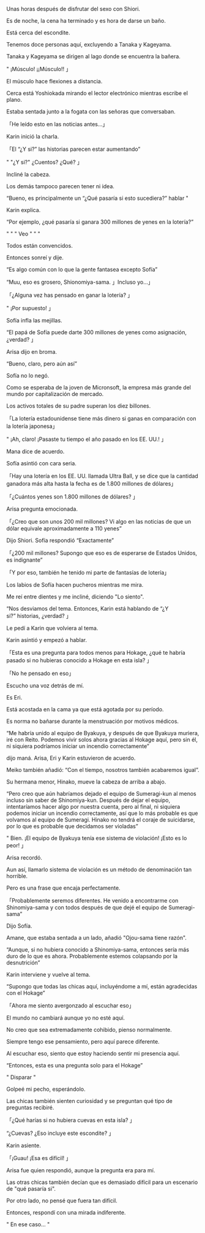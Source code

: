
Unas horas después de disfrutar del sexo con Shiori.

Es de noche, la cena ha terminado y es hora de darse un baño.

Está cerca del escondite.

Tenemos doce personas aquí, excluyendo a Tanaka y Kageyama.

Tanaka y Kageyama se dirigen al lago donde se encuentra la bañera.

" ¡Músculo! ¡¡Músculo!! 」

El músculo hace flexiones a distancia.

Cerca está Yoshiokada mirando el lector electrónico mientras escribe el plano.

Estaba sentada junto a la fogata con las señoras que conversaban.

「He leído esto en las noticias antes...」

Karin inició la charla.

「El “¿Y si?” las historias parecen estar aumentando”

" "¿Y si?" ¿Cuentos? ¿Qué? 」

Incliné la cabeza.

Los demás tampoco parecen tener ni idea.

“Bueno, es principalmente un “¿Qué pasaría si esto sucediera?” hablar "

Karin explica.

“Por ejemplo, ¿qué pasaría si ganara 300 millones de yenes en la lotería?”

" " " Veo " " "

Todos están convencidos.

Entonces sonreí y dije.

“Es algo común con lo que la gente fantasea excepto Sofía”

“Muu, eso es grosero, Shionomiya-sama. 」Incluso yo...」

「¿Alguna vez has pensado en ganar la lotería? 」

" ¡Por supuesto! 」

Sofía infla las mejillas.

“El papá de Sofía puede darte 300 millones de yenes como asignación, ¿verdad? 」

Arisa dijo en broma.

“Bueno, claro, pero aún así”

Sofía no lo negó.

Como se esperaba de la joven de Micronsoft, la empresa más grande del mundo por capitalización de mercado.

Los activos totales de su padre superan los diez billones.

「La lotería estadounidense tiene más dinero si ganas en comparación con la lotería japonesa」

" ¡Ah, claro! ¡Pasaste tu tiempo el año pasado en los EE. UU.! 」

Mana dice de acuerdo.

Sofía asintió con cara seria.

「Hay una lotería en los EE. UU. llamada Ultra Ball, y se dice que la cantidad ganadora más alta hasta la fecha es de 1.800 millones de dólares」

「¿Cuántos yenes son 1.800 millones de dólares? 」

Arisa pregunta emocionada.

「¿Creo que son unos 200 mil millones? Vi algo en las noticias de que un dólar equivale aproximadamente a 110 yenes”

Dijo Shiori. Sofía respondió “Exactamente”

「¿200 mil millones? Supongo que eso es de esperarse de Estados Unidos, es indignante”

「Y por eso, también he tenido mi parte de fantasías de lotería」

Los labios de Sofía hacen pucheros mientras me mira.

Me reí entre dientes y me incliné, diciendo "Lo siento".

“Nos desviamos del tema. Entonces, Karin está hablando de “¿Y si?” historias, ¿verdad? 」

Le pedí a Karin que volviera al tema.

Karin asintió y empezó a hablar.

「Esta es una pregunta para todos menos para Hokage, ¿qué te habría pasado si no hubieras conocido a Hokage en esta isla? 」

「No he pensado en eso」

Escucho una voz detrás de mí.

Es Eri.

Está acostada en la cama ya que está agotada por su período.

Es norma no bañarse durante la menstruación por motivos médicos.

“Me habría unido al equipo de Byakuya, y después de que Byakuya muriera, iré con Reito. Podemos vivir solos ahora gracias al Hokage aquí, pero sin él, ni siquiera podríamos iniciar un incendio correctamente”

dijo maná. Arisa, Eri y Karin estuvieron de acuerdo.

Meiko también añadió: “Con el tiempo, nosotros también acabaremos igual”.

Su hermana menor, Hinako, mueve la cabeza de arriba a abajo.

“Pero creo que aún habríamos dejado el equipo de Sumeragi-kun al menos incluso sin saber de Shinomiya-kun. Después de dejar el equipo, intentaríamos hacer algo por nuestra cuenta, pero al final, ni siquiera podemos iniciar un incendio correctamente, así que lo más probable es que volvamos al equipo de Sumeragi. Hinako no tendrá el coraje de suicidarse, por lo que es probable que decidamos ser violadas”

" Bien. ¡El equipo de Byakuya tenía ese sistema de violación! ¡Esto es lo peor! 」

Arisa recordó.

Aun así, llamarlo sistema de violación es un método de denominación tan horrible.

Pero es una frase que encaja perfectamente.

「Probablemente seremos diferentes. He venido a encontrarme con Shinomiya-sama y con todos después de que dejé el equipo de Sumeragi-sama”

Dijo Sofía.

Amane, que estaba sentada a un lado, añadió "Ojou-sama tiene razón".

“Aunque, si no hubiera conocido a Shinomiya-sama, entonces sería más duro de lo que es ahora. Probablemente estemos colapsando por la desnutrición”

Karin interviene y vuelve al tema.

“Supongo que todas las chicas aquí, incluyéndome a mí, están agradecidas con el Hokage”

「Ahora me siento avergonzado al escuchar eso」

El mundo no cambiará aunque yo no esté aquí.

No creo que sea extremadamente cohibido, pienso normalmente.

Siempre tengo ese pensamiento, pero aquí parece diferente.

Al escuchar eso, siento que estoy haciendo sentir mi presencia aquí.

“Entonces, esta es una pregunta solo para el Hokage”

" Disparar "

Golpeé mi pecho, esperándolo.

Las chicas también sienten curiosidad y se preguntan qué tipo de preguntas recibiré.

「¿Qué harías si no hubiera cuevas en esta isla? 」

“¿Cuevas? ¿Eso incluye este escondite? 」

Karin asiente.

「¡Guau! ¡Esa es difícil! 」

Arisa fue quien respondió, aunque la pregunta era para mí.

Las otras chicas también decían que es demasiado difícil para un escenario de "qué pasaría si".

Por otro lado, no pensé que fuera tan difícil.

Entonces, respondí con una mirada indiferente.

" En ese caso… "